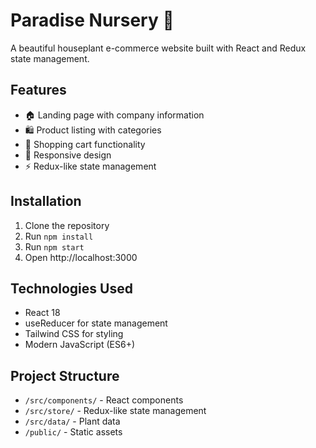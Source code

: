 # Paradise Nursery 🌱

A beautiful houseplant e-commerce website built with React and Redux state management.

## Features
- 🏠 Landing page with company information
- 🛍️ Product listing with categories
- 🛒 Shopping cart functionality
- 📱 Responsive design
- ⚡ Redux-like state management

## Installation
1. Clone the repository
2. Run `npm install`
3. Run `npm start`
4. Open http://localhost:3000

## Technologies Used
- React 18
- useReducer for state management
- Tailwind CSS for styling
- Modern JavaScript (ES6+)

## Project Structure
- `/src/components/` - React components
- `/src/store/` - Redux-like state management
- `/src/data/` - Plant data
- `/public/` - Static assets

